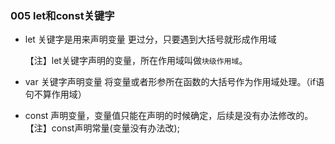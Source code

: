 ### 005 let和const关键字

+ let 关键字是用来声明变量   更过分，只要遇到大括号就形成作用域

  【注】let关键字声明的变量，所在作用域叫做`块级作用域`。

+ var 关键字声明变量  将变量或者形参所在函数的大括号作为作用域处理。（if语句不算作用域）

+ const 声明变量，变量值只能在声明的时候确定，后续是没有办法修改的。
  【注】const声明常量(变量没有办法改);